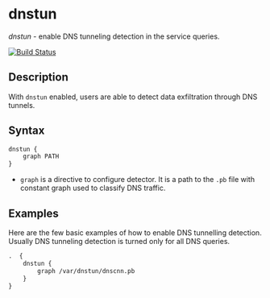 # dnstun

_dnstun_ - enable DNS tunneling detection in the service queries.

[![Build Status][BuildStatus]](https://travis-ci.org/netrack/dnstun)

## Description

With `dnstun` enabled, users are able to detect data exfiltration through DNS
tunnels.

## Syntax

```txt
dnstun {
    graph PATH
}
```

* `graph` is a directive to configure detector. It is a path to the `.pb` file
with constant graph used to classify DNS traffic.

## Examples

Here are the few basic examples of how to enable DNS tunnelling detection.
Usually DNS tunneling detection is turned only for all DNS queries.

```txt
.  {
    dnstun {
        graph /var/dnstun/dnscnn.pb
    }
}
```

[BuildStatus]: https://travis-ci.org/netrack/dnstun.svg?branch=master
